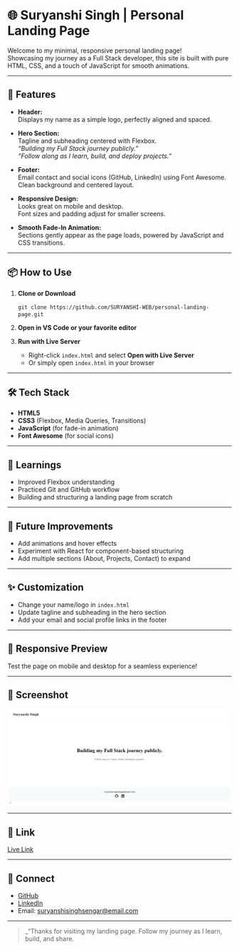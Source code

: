 # 🌐 Suryanshi Singh | Personal Landing Page

Welcome to my minimal, responsive personal landing page!  
Showcasing my journey as a Full Stack developer, this site is built with pure HTML, CSS, and a touch of JavaScript for smooth animations.

---

## 🚀 Features

- **Header:**  
  Displays my name as a simple logo, perfectly aligned and spaced.

- **Hero Section:**  
  Tagline and subheading centered with Flexbox.  
  _“Building my Full Stack journey publicly.”_  
  _“Follow along as I learn, build, and deploy projects.”_

- **Footer:**  
  Email contact and social icons (GitHub, LinkedIn) using Font Awesome.  
  Clean background and centered layout.

- **Responsive Design:**  
  Looks great on mobile and desktop.  
  Font sizes and padding adjust for smaller screens.

- **Smooth Fade-In Animation:**  
  Sections gently appear as the page loads, powered by JavaScript and CSS transitions.

---

## 📦 How to Use

1. **Clone or Download**  
   ```
   git clone https://github.com/SURYANSHI-WEB/personal-landing-page.git
   ```

2. **Open in VS Code or your favorite editor**

3. **Run with Live Server**  
   - Right-click `index.html` and select **Open with Live Server**  
   - Or simply open `index.html` in your browser

---

## 🛠️ Tech Stack

- **HTML5**
- **CSS3** (Flexbox, Media Queries, Transitions)
- **JavaScript** (for fade-in animation)
- **Font Awesome** (for social icons)

---

## 💯 Learnings
- Improved Flexbox understanding
- Practiced Git and GitHub workflow
- Building and structuring a landing page from scratch

---

## 👀 Future Improvements
- Add animations and hover effects
- Experiment with React for component-based structuring
- Add multiple sections (About, Projects, Contact) to expand

---

## ✨ Customization

- Change your name/logo in `index.html`
- Update tagline and subheading in the hero section
- Add your email and social profile links in the footer

---

## 📱 Responsive Preview

Test the page on mobile and desktop for a seamless experience!

---

## 🎨 Screenshot

![Landing Page Screenshot](screenshot.png)

---

## 🔗 Link

[Live Link](https://personal-landing-page-pink.vercel.app)

---

## 🤝 Connect

- [GitHub](https://github.com/SURYANSHI-WEB)
- [LinkedIn](https://linkedin.com/in/suryanshi-singh-sengar)
- Email: suryanshisinghsengar@email.com

---

> _“Thanks for visiting my landing page. Follow my journey as I learn, build, and share.
